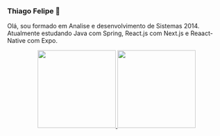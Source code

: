 ### Thiago Felipe 👋

Olá, sou formado em Analise e desenvolvimento de Sistemas 2014. <br>
Atualmente estudando Java com Spring, React.js com Next.js e Reaact-Native com Expo.

<div align="center">
  <a href="https://github.com/thiagofelipe-analistati">
  <img height="180em" src="https://github-readme-stats.vercel.app/api?username=thiagofelipe-analistati&show_icons=true&theme=midnight-purple&include_all_commits=true&count_private=true"/>
  <img height="180em" src="https://github-readme-stats.vercel.app/api/top-langs/?username=thiagofelipe-analistati&layout=compact&langs_count=7&theme=midnight-purple"/>
</div>
